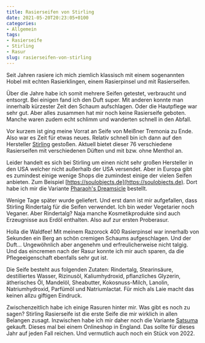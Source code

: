 ```yaml
---
title: Rasierseifen von Stirling
date: 2021-05-20T20:23:05+0100
categories:
- Allgemein
tags:
- Rasierseife
- Stirling
- Rasur
slug: rasierseifen-von-stirling
---
```

Seit Jahren rasiere ich mich ziemlich klassisch mit einem sogenannten Hobel mit echten Rasierklingen, einem Rasierpinsel und mit Rasierseifen.

Über die Jahre habe ich somit mehrere Seifen getestet, verbraucht und entsorgt. Bei einigen fand ich den Duft super. Mit anderen konnte man innerhalb kürzester Zeit den Schaum aufschlagen. Oder die Hautpflege war sehr gut. Aber alles zusammen hat mir noch keine Rasierseife geboten. Manche waren zudem echt schlimm und wanderten schnell in den Abfall.

Vor kurzem ist ging meine Vorrat an Seife von Meißner Tremonia zu Ende. Also war es Zeit für etwas neues. Relativ schnell bin ich dann auf den Hersteller [Stirling](https://www.stirlingsoap.com) gestoßen. Aktuell bietet dieser 76 verschiedene Rasierseifen mit verschiedenen Düften und mit bzw. ohne Menthol an.

Leider handelt es sich bei Stirling um einen nicht sehr großen Hersteller in den USA welcher nicht außerhalb der USA versendet. Aber in Europa gibt es zumindest einige wenige Shops die zumindest einige der vielen Seifen anbieten. Zum Beispiel [https://soulobjects.de](https://soulobjects.de). Dort habe ich mir die Variante [Pharaoh's Dreamsicle](https://www.stirlingsoap.com/collections/shave-soap/products/pharaohs-dreamsicle-shave-soap) bestellt. 

Wenige Tage später wurde geliefert. Und erst dann ist mir aufgefallen, dass Stirling Rindertalg für die Seifen verwendet. Ich bin weder Vegetarier noch Veganer. Aber Rindertalg? Naja manche Kosmetikprodukte sind auch Erzeugnisse aus Erdöl enthalten. Also auf zur ersten Proberasur.

Holla die Waldfee! Mit meinem Razorock 400 Rasierpinsel war innerhalb von Sekunden ein Berg an schön cremigen Schaums aufgeschlagen. Und der Duft... Ungewöhnlich aber angenehm und erfreulicherweise nicht talgig. Und das eincremen nach der Rasur konnte ich mir auch sparen, da die Pflegeeigenschaft ebenfalls sehr gut ist. 

Die Seife besteht aus folgenden Zutaten: Rindertalg, Stearinsäure, destilliertes Wasser, Rizinusöl, Kaliumhydroxid, pflanzliches Glyzerin, ätherisches Öl, Mandelöl, Sheabutter, Kokosnuss-Milch, Lanolin, Natriumhydroxid, Parfümöl und Natriumlactat. Für mich als Laie macht das keinen allzu giftigen Eindruck.

Zwischenzeitlich habe ich einige Rasuren hinter mir. Was gibt es noch zu sagen? Stirling Rasierseife ist die erste Seife die mir wirklich in allen Belangen zusagt. Inzwischen habe ich mir daher noch die Variante [Satsuma](https://www.stirlingsoap.com/collections/all/products/satsuma-shave-soap) gekauft. Dieses mal bei einem Onlineshop in England. Das sollte für dieses Jahr auf jeden Fall reichen. Und vermutlich auch noch ein Stück von 2022.